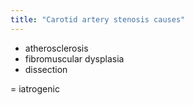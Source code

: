 ```yaml
---
title: "Carotid artery stenosis causes"
---
```

- atherosclerosis
- fibromuscular dysplasia
- dissection

= iatrogenic

